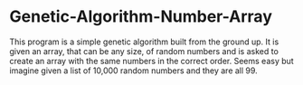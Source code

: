 # Genetic-Algorithm-Number-Array
This program is a simple genetic algorithm built from the ground up. It is given an array, that can be any size, 
of random numbers and is asked to create an array with the same numbers in the correct order. 
Seems easy but imagine given a list of 10,000 random numbers and they are all 99.
